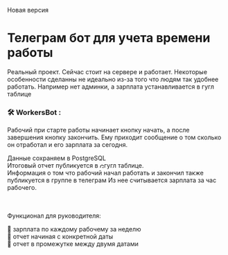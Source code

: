 Новая версия

# Телеграм бот для учета времени работы
Реальный проект. Сейчас стоит на сервере и работает. Некоторые особенности сделанны не идеально из-за того что людям так удобнее работать. Например нет админки, а зарплата устанавливается в гугл таблице

### :hammer_and_wrench: WorkersBot :
Рабочий при старте работы начинает кнопку начать, а после завершения кнопку закончить. Ему приходит сообщение о том сколько он отработал и его зарплата за сегодня.
<div> 
 Данные сохраняем в PostgreSQL<br />
 Итоговый отчет публикуется в <img src="https://www.clipartmax.com/png/small/281-2811607_google-sheets-google-sheets-icon-png.png" title="Git" **alt="Git" width="10" height="10"/>гугл таблице. <br />
 Информация о том что рабочий начал работать и закончил также публикуется в группе в телеграм
 Из нее считывается зарплата за час рабочего.</div><br />
<div>
  <br>
<p>Функционал для руководителя:</p>

 :small_blue_diamond: зарплата по каждому рабочему за неделю<br />
 :small_blue_diamond: отчет начиная с конкретной даты<br />
 :small_blue_diamond: отчет в промежутке между двумя датами<br />
  </div>
